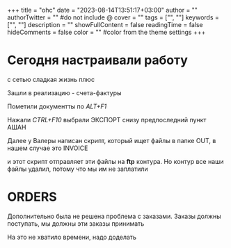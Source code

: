 +++
title = "ohc"
date = "2023-08-14T13:51:17+03:00"
author = ""
authorTwitter = "" #do not include @
cover = ""
tags = ["", ""]
keywords = ["", ""]
description = ""
showFullContent = false
readingTime = false
hideComments = false
color = "" #color from the theme settings
+++

# Сегодня настраивали работу 

с сетью сладкая жизнь плюс

Зашли в реализацию - счета-фактуры

Пометили документты по *ALT+F1*

Нажали *CTRL+F10* выбрали ЭКСПОРТ снизу предпоследний пункт АШАН

Далее у Валеры написан скрипт, который ищет файлы в папке OUT, в нашем случае это INVOICE

и этот скрипт отправляет эти файлы на **ftp** контура. Но контур все наши файлы удалил, потому что мы им не заплатили

# ORDERS

Дополнительно была не решена проблема с заказами. Заказы должны поступать, мы должны эти заказы принимать

На это не хватило времени, надо доделать
